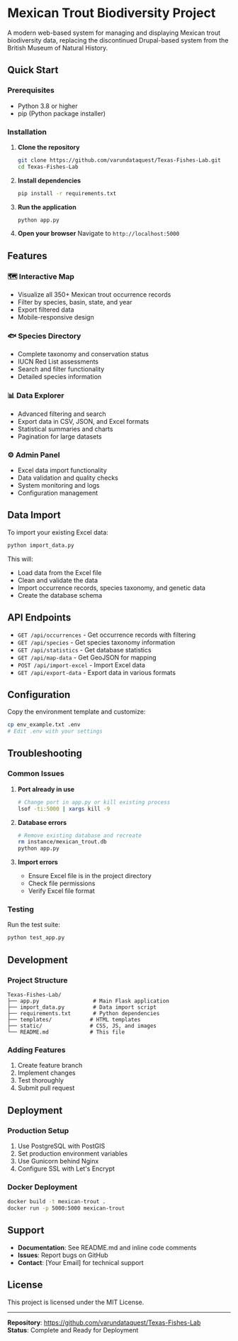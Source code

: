 # Mexican Trout Biodiversity Project

A modern web-based system for managing and displaying Mexican trout biodiversity data, replacing the discontinued Drupal-based system from the British Museum of Natural History.

## Quick Start

### Prerequisites
- Python 3.8 or higher
- pip (Python package installer)

### Installation

1. **Clone the repository**
   ```bash
   git clone https://github.com/varundataquest/Texas-Fishes-Lab.git
   cd Texas-Fishes-Lab
   ```

2. **Install dependencies**
   ```bash
   pip install -r requirements.txt
   ```

3. **Run the application**
   ```bash
   python app.py
   ```

4. **Open your browser**
   Navigate to `http://localhost:5000`

## Features

### 🗺️ Interactive Map
- Visualize all 350+ Mexican trout occurrence records
- Filter by species, basin, state, and year
- Export filtered data
- Mobile-responsive design

### 🐟 Species Directory
- Complete taxonomy and conservation status
- IUCN Red List assessments
- Search and filter functionality
- Detailed species information

### 📊 Data Explorer
- Advanced filtering and search
- Export data in CSV, JSON, and Excel formats
- Statistical summaries and charts
- Pagination for large datasets

### ⚙️ Admin Panel
- Excel data import functionality
- Data validation and quality checks
- System monitoring and logs
- Configuration management

## Data Import

To import your existing Excel data:

```bash
python import_data.py
```

This will:
- Load data from the Excel file
- Clean and validate the data
- Import occurrence records, species taxonomy, and genetic data
- Create the database schema

## API Endpoints

- `GET /api/occurrences` - Get occurrence records with filtering
- `GET /api/species` - Get species taxonomy information
- `GET /api/statistics` - Get database statistics
- `GET /api/map-data` - Get GeoJSON for mapping
- `POST /api/import-excel` - Import Excel data
- `GET /api/export-data` - Export data in various formats

## Configuration

Copy the environment template and customize:

```bash
cp env_example.txt .env
# Edit .env with your settings
```

## Troubleshooting

### Common Issues

1. **Port already in use**
   ```bash
   # Change port in app.py or kill existing process
   lsof -ti:5000 | xargs kill -9
   ```

2. **Database errors**
   ```bash
   # Remove existing database and recreate
   rm instance/mexican_trout.db
   python app.py
   ```

3. **Import errors**
   - Ensure Excel file is in the project directory
   - Check file permissions
   - Verify Excel file format

### Testing

Run the test suite:

```bash
python test_app.py
```

## Development

### Project Structure
```
Texas-Fishes-Lab/
├── app.py                 # Main Flask application
├── import_data.py         # Data import script
├── requirements.txt       # Python dependencies
├── templates/            # HTML templates
├── static/               # CSS, JS, and images
└── README.md             # This file
```

### Adding Features
1. Create feature branch
2. Implement changes
3. Test thoroughly
4. Submit pull request

## Deployment

### Production Setup
1. Use PostgreSQL with PostGIS
2. Set production environment variables
3. Use Gunicorn behind Nginx
4. Configure SSL with Let's Encrypt

### Docker Deployment
```bash
docker build -t mexican-trout .
docker run -p 5000:5000 mexican-trout
```

## Support

- **Documentation**: See README.md and inline code comments
- **Issues**: Report bugs on GitHub
- **Contact**: [Your Email] for technical support

## License

This project is licensed under the MIT License.

---

**Repository**: https://github.com/varundataquest/Texas-Fishes-Lab  
**Status**: Complete and Ready for Deployment 